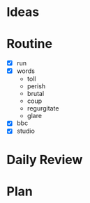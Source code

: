 # Ideas
# Routine
- [x] run
- [x] words
	- toll
	- perish
	- brutal
	- coup
	- regurgitate
	- glare
- [x] bbc
- [x] studio
# Daily Review

# Plan

